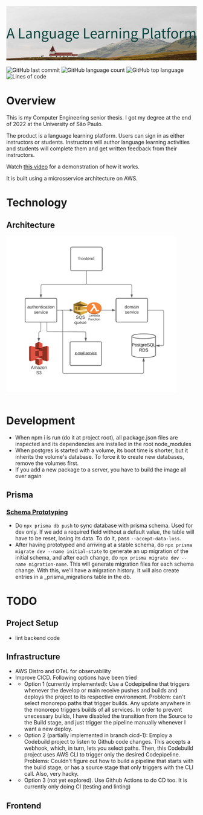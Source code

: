 ![logo](img/readme_logo.png)

![GitHub last commit](https://img.shields.io/github/last-commit/iago-srm/language-app)
![GitHub language count](https://img.shields.io/github/languages/count/iago-srm/language-app)
![GitHub top language](https://img.shields.io/github/languages/top/iago-srm/language-app)
![Lines of code](https://img.shields.io/tokei/lines/github/iago-srm/language-app)

# Overview

This is my Computer Engineering senior thesis. I got my degree at the end of 2022 at the University of São Paulo.

The product is a language learning platform. Users can sign in as either instructors or students. Instructors will author language learning activities and students will complete them and get written feedback from their instructors.

Watch [this video]() for a demonstration of how it works.

It is built using a microsservice architecture on AWS.

# Technology

## Architecture

<img src="img/simplified-architecture.png" alt="drawing" width="450"/>

<div>
  <img src="https://img.shields.io/badge/Next-black?style=for-the-badge&logo=next.js&logoColor=white" alt="" />
  <img src="https://img.shields.io/badge/TypeScript-007ACC?style=for-the-badge&logo=typescript&logoColor=white" alt="" />
  <img src="https://img.shields.io/badge/Node.js-339933?style=for-the-badge&logo=nodedotjs&logoColor=white" alt="" />
  <img src="https://img.shields.io/badge/docker-%230db7ed.svg?style=for-the-badge&logo=docker&logoColor=white" alt="" />
  <img src="https://img.shields.io/badge/terraform-%235835CC.svg?style=for-the-badge&logo=terraform&logoColor=white" alt="" />
  <img src="https://img.shields.io/badge/AWS-%23FF9900.svg?style=for-the-badge&logo=amazon-aws&logoColor=white" alt="" />
  <img src="https://img.shields.io/badge/github%20actions-%232671E5.svg?style=for-the-badge&logo=githubactions&logoColor=white" alt="" />
  <img src="https://img.shields.io/badge/postgres-%23316192.svg?style=for-the-badge&logo=postgresql&logoColor=white" alt="" />
</div>

# Development

- When npm i is run (do it at project root), all package.json files are inspected and its dependencies are installed in the root node_modules
- When postgres is started with a volume, its boot time is shorter, but it inherits the volume's database. To force it to create new databases, remove the volumes first.
- If you add a new package to a server, you have to build the image all over again

## Prisma

### [Schema Prototyping](https://www.prisma.io/docs/guides/database/prototyping-schema-db-push)

- Do `npx prisma db push` to sync database with prisma schema. Used for dev only. If we add a required field without a default value, the table will have to be reset, losing its data. To do it, pass `--accept-data-loss`.
- After having prototyped and arriving at a stable schema, do `npx prisma migrate dev --name initial-state` to generate an up migration of the initial schema, and after each change, do `npx prisma migrate dev --name migration-name`. This will generate migration files for each schema change. With this, we'll have a migration history. It will also create entries in a \_prisma_migrations table in the db.

# TODO

## Project Setup

- lint backend code

## Infrastructure

- AWS Distro and OTeL for observability
- Improve CICD. Following options have been tried
- - Option 1 (currently implemented): Use a Codepipeline that triggers whenever the develop or main receive pushes and builds and deploys the project to its respective environment. Problem: can't select monorepo paths that trigger builds. Any update anywhere in the monorepo triggers builds of all services. In order to prevent unecessary builds, I have disabled the transition from the Source to the Build stage, and just trigger the pipeline manually whenever I want a new deploy.
- - Option 2 (partially implemented in branch cicd-1): Employ a Codebuild project to listen to Github code changes. This accepts a webhook, which, in turn, lets you select paths. Then, this Codebuild project uses AWS CLI to trigger only the desired Codepipeline. Problems: Couldn't figure out how to build a pipeline that starts with the build stage, or has a source stage that only triggers with the CLI call. Also, very hacky.
- - Option 3 (not yet explored). Use Github Actions to do CD too. It is currently only doing CI (testing and linting)

## Frontend
